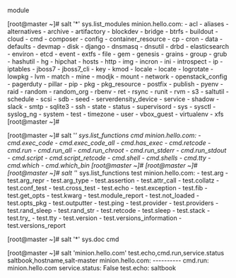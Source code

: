 module

[root@master ~]# salt '*' sys.list_modules
minion.hello.com:
    - acl
    - aliases
    - alternatives
    - archive
    - artifactory
    - blockdev
    - bridge
    - btrfs
    - buildout
    - cloud
    - cmd
    - composer
    - config
    - container_resource
    - cp
    - cron
    - data
    - defaults
    - devmap
    - disk
    - django
    - dnsmasq
    - dnsutil
    - drbd
    - elasticsearch
    - environ
    - etcd
    - event
    - extfs
    - file
    - gem
    - genesis
    - grains
    - group
    - grub
    - hashutil
    - hg
    - hipchat
    - hosts
    - http
    - img
    - incron
    - ini
    - introspect
    - ip
    - iptables
    - jboss7
    - jboss7_cli
    - key
    - kmod
    - locale
    - locate
    - logrotate
    - lowpkg
    - lvm
    - match
    - mine
    - modjk
    - mount
    - network
    - openstack_config
    - pagerduty
    - pillar
    - pip
    - pkg
    - pkg_resource
    - postfix
    - publish
    - pyenv
    - raid
    - random
    - random_org
    - rbenv
    - ret
    - rsync
    - runit
    - rvm
    - s3
    - saltutil
    - schedule
    - scsi
    - sdb
    - seed
    - serverdensity_device
    - service
    - shadow
    - slack
    - smtp
    - sqlite3
    - ssh
    - state
    - status
    - supervisord
    - sys
    - sysctl
    - syslog_ng
    - system
    - test
    - timezone
    - user
    - vbox_guest
    - virtualenv
    - xfs
[root@master ~]# 

[root@master ~]# salt '*' sys.list_functions cmd
minion.hello.com:
    - cmd.exec_code
    - cmd.exec_code_all
    - cmd.has_exec
    - cmd.retcode
    - cmd.run
    - cmd.run_all
    - cmd.run_chroot
    - cmd.run_stderr
    - cmd.run_stdout
    - cmd.script
    - cmd.script_retcode
    - cmd.shell
    - cmd.shells
    - cmd.tty
    - cmd.which
    - cmd.which_bin
[root@master ~]# 
[root@master ~]# 
[root@master ~]# salt '*' sys.list_functions test
minion.hello.com:
    - test.arg
    - test.arg_repr
    - test.arg_type
    - test.assertion
    - test.attr_call
    - test.collatz
    - test.conf_test
    - test.cross_test
    - test.echo
    - test.exception
    - test.fib
    - test.get_opts
    - test.kwarg
    - test.module_report
    - test.not_loaded
    - test.opts_pkg
    - test.outputter
    - test.ping
    - test.provider
    - test.providers
    - test.rand_sleep
    - test.rand_str
    - test.retcode
    - test.sleep
    - test.stack
    - test.try_
    - test.tty
    - test.version
    - test.versions_information
    - test.versions_report


[root@master ~]# salt '*' sys.doc cmd

[root@master ~]# salt 'minion.hello.com' test.echo,cmd.run,service.status saltbook,hostname,salt-master
minion.hello.com:
    ----------
    cmd.run:
        minion.hello.com
    service.status:
        False
    test.echo:
        saltbook